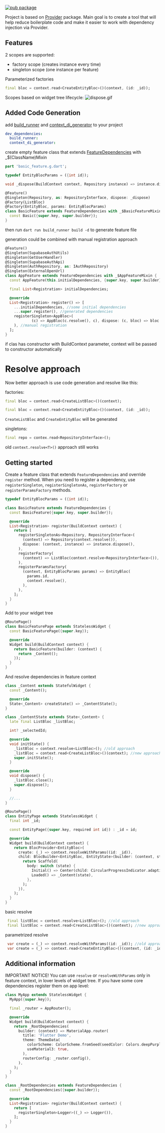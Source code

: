 <!--
This README describes the package. If you publish this package to pub.dev,
this README's contents appear on the landing page for your package.

For information about how to write a good package README, see the guide for
[writing package pages](https://dart.dev/tools/pub/writing-package-pages).

For general information about developing packages, see the Dart guide for
[creating packages](https://dart.dev/guides/libraries/create-packages)
and the Flutter guide for
[developing packages and plugins](https://flutter.dev/to/develop-packages).
-->
[![pub package](https://img.shields.io/pub/v/context_di.svg)](https://pub.dev/packages/context_di)

Project is based on [Provider](https://pub.dev/packages/provider) package.
Main goal is to create a tool that will help reduce boilerplate code and
make it easier to work with dependency injection via Provider.

## Features
2 scopes are supported:
- factory scope (creates instance every time)
- singleton scope (one instance per feature)

Parameterized factories
```dart
final bloc = context.read<CreateEntityBloc>()(context, (id: _id));
```

Scopes based on widget tree lifecycle:
![dispose.gif](dispose.gif)

## Added Code Generation

add [build_runner](https://pub.dev/packages/build_runner) and [context_di_generator](https://pub.dev/packages/context_di_generator) to your project
```yaml
dev_dependencies:
  build_runner:
  context_di_generator:
```

create empty feature class that extends [FeatureDependencies](https://pub.dev/documentation/context_di/latest/context_di/FeatureDependencies-class.html)
with _$(ClassName)Mixin
```dart
part 'basic_feature.g.dart';

typedef EntityBlocParams = ({int id});

void _dispose(BuildContext context, Repository instance) => instance.dispose();

@Feature()
@Singleton(Repository, as: RepositoryInterface, dispose: _dispose)
@Factory(ListBloc)
@Factory(EntityBloc, params: EntityBlocParams)
class BasicFeature extends FeatureDependencies with _$BasicFeatureMixin {
  const Basic({super.key, super.builder});
}
```

then run `dart run build_runner build -d` to generate feature file

generation could be combined with manual registration approach
```dart
@Feature()
@Singleton(SupabaseAuthUtils)
@Singleton(GetUserHandler)
@Singleton(SupabaseAuthApi)
@Singleton(AuthRepository, as: IAuthRepository)
@Singleton(ExternalOpenUrl)
class AppFeature extends FeatureDependencies with _$AppFeatureMixin {
  const AppFeature(this.initialDependencies, {super.key, super.builder});

  final List<Registration> initialDependencies;

  @override
  List<Registration> register() => [
    ...initialDependencies, //some initial dependencies
    ...super.register(), //generated dependencies
    registerSingleton<AppBloc>(
            (c) => AppBloc(c.resolve(), c), dispose: (c, bloc) => bloc.close()
    ), //manual registration
  ];
}
```

if clas has constructor with BuildContext parameter, context will be passed to constructor automatically

# Resolve approach

Now better approach is use code generation and resolve like this:

factories:
```dart
final bloc = context.read<CreateListBloc>()(context);

final bloc = context.read<CreateEntityBloc>()(context, (id: _id));
```
`CreateListBloc` and `CreateEntityBloc` will be generated

singletons:
```dart
final repo = contex.read<RepositoryInterface>();
```
old `context.resolve<T>()` approach still works

## Getting started
Create a feature class that extends `FeatureDependencies` and override `register` method.
When you need to register a dependency, use `registerSingleton`, `registerSingletonAs`, `registerFactory` or `registerParamsFactory` methods.

```dart
typedef EntityBlocParams = ({int id});

class BasicFeature extends FeatureDependencies {
  const BasicFeature({super.key, super.builder});

  @override
  List<Registration> register(BuildContext context) {
    return [
      registerSingletonAs<Repository, RepositoryInterface>(
        (context) => Repository(context.resolve()),
        dispose: (context, instance) => instance.dispose(),
      ),
      registerFactory(
        (context) => ListBloc(context.resolve<RepositoryInterface>()),
      ),
      registerParamsFactory(
        (context, EntityBlocParams params) => EntityBloc(
          params.id,
          context.resolve(),
        ),
      ),
    ];
  }
}
```

Add to your widget tree
```dart
@RoutePage()
class BasicFeaturePage extends StatelessWidget {
  const BasicFeaturePage({super.key});

  @override
  Widget build(BuildContext context) {
    return BasicFeature(builder: (context) {
      return _Content();
    });
  }
}
```

And resolve dependencies in feature context
```dart
class _Content extends StatefulWidget {
  const _Content();

  @override
  State<_Content> createState() => _ContentState();
}

class _ContentState extends State<_Content> {
  late final ListBloc _listBloc;

  int? _selectedId;

  @override
  void initState() {
    _listBloc = context.resolve<ListBloc>(); //old approach
    _listBloc = context.read<CreateListBloc>()(context); //new approach
    super.initState();
  }

  @override
  void dispose() {
    _listBloc.close();
    super.dispose();
  }

  //...
}
```
```dart
@RoutePage()
class EntityPage extends StatelessWidget {
  final int _id;

  const EntityPage({super.key, required int id}) : _id = id;

  @override
  Widget build(BuildContext context) {
    return BlocProvider<EntityBloc>(
      create: (_) => context.resolveWithParams((id: _id)),
      child: BlocBuilder<EntityBloc, EntityState>(builder: (context, state) {
        return Scaffold(
          body: switch (state) {
            Initial() => Center(child: CircularProgressIndicator.adaptive()),
            Loaded() => _Content(state),
          },
        );
      }),
    );
  }
}
```

basic resolve
```dart
 final listBloc = context.resolve<ListBloc>(); //old approach
 final listBloc = context.read<CreateListBloc>()(context); //new approach
```

parametrized resolve
```dart
 var create = (_) => context.resolveWithParams((id: _id)); //old approach
 var create = (_) => context.read<CreateEntityBloc>()(context, (id: _id)); //new approach
```

## Additional information

IMPORTANT NOTICE! You can use `resolve` or `resolveWithParams` only in feature context, in lover levels of widget tree.
If you have some core dependencies register them on app level:
```dart
class MyApp extends StatelessWidget {
  MyApp({super.key});

  final _router = AppRouter();

  @override
  Widget build(BuildContext context) {
    return _RootDependencies(
      builder: (context) => MaterialApp.router(
        title: 'Flutter Demo',
        theme: ThemeData(
          colorScheme: ColorScheme.fromSeed(seedColor: Colors.deepPurple),
          useMaterial3: true,
        ),
        routerConfig: _router.config(),
      ),
    );
  }
}

class _RootDependencies extends FeatureDependencies {
  const _RootDependencies({super.builder});

  @override
  List<Registration> register(BuildContext context) {
    return [
      registerSingleton<Logger>((_) => Logger()),
    ];
  }
}
```

